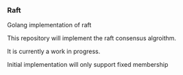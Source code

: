 ### Raft

Golang implementation of raft

This repository will implement the raft consensus algroithm.

It is currently a work in progress.

Initial implementation will only support fixed membership
